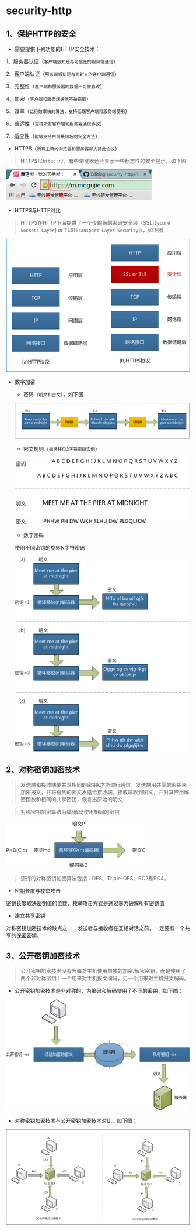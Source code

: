 # security-http

## 1、保护HTTP的安全

  * 需要提供下列功能的HTTP安全技术：

  1、服务器认证（`客户端感知是与可信任的服务端通信`）
  
  2、客户端认证（`服务端感知是与可新人的客户端通信`）
  
  3、完整性（`客户端和服务器的数据不可被篡改`）
  
  4、加密（`客户端和服务端通信不被窃取`）
  
  5、效率（`运行效率快的算法，支持低端客户端和服务端使用`）
  
  6、普适性（`支持所有客户端和服务器通信协议`）
  
  7、适应性（`能够支持目前最知名的安全方法`）
  
  * HTTPS（`所有主流的浏览器和服务器都支持此协议`）
  
  > HTTPS以`https://`，有些浏览器还会显示一些标志性的安全提示，如下图

  ![Alt text](https://raw.githubusercontent.com/zqjflash/security-http/master/https.png)

  * HTTPS与HTTP对比
  
  > HTTPS在HTTP下面提供了一个传输级的密码安全层（SSL[`Secure Sockets Layer`] or TLS[`Transport Layer Security`]），如下图

  ![Alt text](https://raw.githubusercontent.com/zqjflash/security-http/master/https-protocol.png)

  * 数字加密

    * 密码（`明文和密文`），如下图

    ![Alt text](https://raw.githubusercontent.com/zqjflash/security-http/master/https-cipher.png)
  
    * 密文规则（`循环移位3字符密码实例`）

    ![Alt text](https://raw.githubusercontent.com/zqjflash/security-http/master/https-rot.png)

    * 数字密码

    使用不同密钥的旋转N字符密码
    
    ![Alt text](https://raw.githubusercontent.com/zqjflash/security-http/master/https-number-cipher.png)

## 2、对称密钥加密技术

  > 发送端和接收端要共享相同的密钥k才能进行通信。发送端用共享的密钥来加密报文，并将得到的密文发送给接收端。接收端收到密文，并对其应用解密函数和相同的共享密钥，恢复出原始的明文

  > 对称密钥加密算法为编/解码使用相同的密钥

  ![Alt text](https://raw.githubusercontent.com/zqjflash/security-http/master/https-symmetry.png)

  > 流行的对称密钥加密算法包括：DES、Triple-DES、RC2和RC4。

  * 密钥长度与枚举攻击

  密钥长度取决密钥值的位数，枚举攻击方式是通过暴力破解所有密钥值
  
  * 建立共享密钥

  对称密钥加密技术的缺点之一：发送者与接收者在互相对话之前，一定要有一个共享的保密密钥。
  
## 3、公开密钥加密技术

  > 公开密钥加密技术没有为每对主机使用单独的加密/解密密钥，而是使用了两个非对称密钥：一个用来对主机报文编码，另一个用来对主机报文解码。
  
  * 公开密钥加密技术是非对称的，为编码和解码使用了不同的密钥，如下图：
  
  ![Alt text](https://raw.githubusercontent.com/zqjflash/security-http/master/https-public-key.png)

  * 对称密钥加密技术与公开密钥加密技术对比，如下图：

  ![Alt text](https://raw.githubusercontent.com/zqjflash/security-http/master/https-symmetry-public.png)























  
